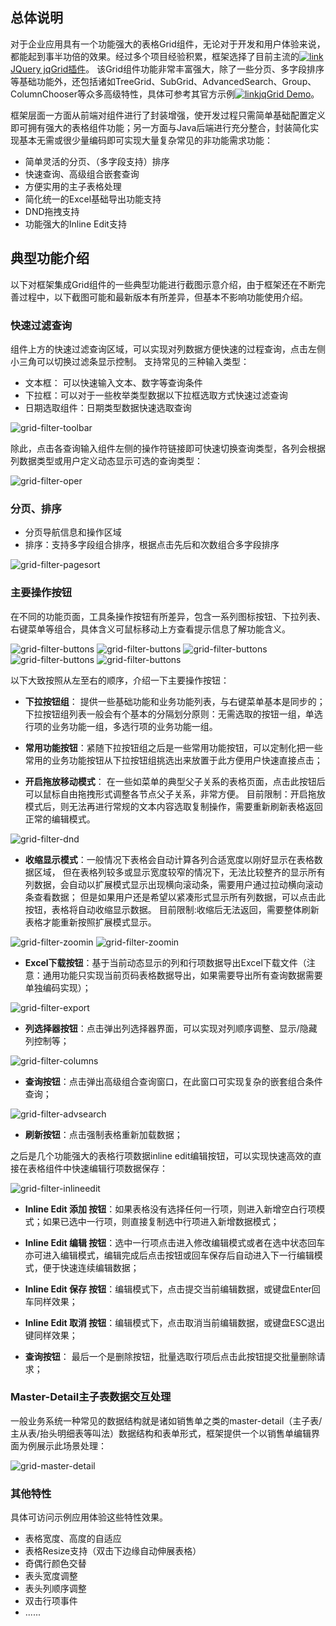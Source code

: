 ## 总体说明

对于企业应用具有一个功能强大的表格Grid组件，无论对于开发和用户体验来说，都能起到事半功倍的效果。经过多个项目经验积累，框架选择了目前主流的[![link](images/link.gif)JQuery jqGrid插件](http://www.trirand.com/blog/)。
该Grid组件功能非常丰富强大，除了一些分页、多字段排序等基础功能外，还包括诸如TreeGrid、SubGrid、AdvancedSearch、Group、ColumnChooser等众多高级特性，具体可参考其官方示例[![link](images/link.gif)jqGrid Demo](http://trirand.com/blog/jqgrid/jqgrid.html)。

框架层面一方面从前端对组件进行了封装增强，使开发过程只需简单基础配置定义即可拥有强大的表格组件功能；另一方面与Java后端进行充分整合，封装简化实现基本无需或很少量编码即可实现大量复杂常见的非功能需求功能：

* 简单灵活的分页、（多字段支持）排序
* 快速查询、高级组合嵌套查询
* 方便实用的主子表格处理
* 简化统一的Excel基础导出功能支持
* DND拖拽支持
* 功能强大的Inline Edit支持

## 典型功能介绍

以下对框架集成Grid组件的一些典型功能进行截图示意介绍，由于框架还在不断完善过程中，以下截图可能和最新版本有所差异，但基本不影响功能使用介绍。

### 快速过滤查询

组件上方的快速过滤查询区域，可以实现对列数据方便快速的过程查询，点击左侧小三角可以切换过滤条显示控制。
支持常见的三种输入类型：

* 文本框： 可以快速输入文本、数字等查询条件
* 下拉框：可以对于一些枚举类型数据以下拉框选取方式快速过滤查询
* 日期选取组件：日期类型数据快速选取查询

![grid-filter-toolbar](images/grid-filter-toolbar.gif)

除此，点击各查询输入组件左侧的操作符链接即可快速切换查询类型，各列会根据列数据类型或用户定义动态显示可选的查询类型：

![grid-filter-oper](images/grid-filter-oper.gif)

### 分页、排序

* 分页导航信息和操作区域
* 排序：支持多字段组合排序，根据点击先后和次数组合多字段排序

![grid-filter-pagesort](images/grid-filter-pagesort.gif)

### 主要操作按钮

在不同的功能页面，工具条操作按钮有所差异，包含一系列图标按钮、下拉列表、右键菜单等组合，具体含义可鼠标移动上方查看提示信息了解功能含义。

![grid-filter-buttons](images/grid-filter-buttons1.gif)
![grid-filter-buttons](images/grid-filter-buttons2.gif)
![grid-filter-buttons](images/grid-filter-buttons3.gif)
![grid-filter-buttons](images/grid-filter-buttons4.gif)
![grid-filter-buttons](images/grid-filter-buttons5.gif)

以下大致按照从左至右的顺序，介绍一下主要操作按钮：

* **下拉按钮组**： 提供一些基础功能和业务功能列表，与右键菜单基本是同步的；下拉按钮组列表一般会有个基本的分隔划分原则：无需选取的按钮一组，单选行项的业务功能一组，多选行项的业务功能一组。

* **常用功能按钮**：紧随下拉按钮组之后是一些常用功能按钮，可以定制化把一些常用的业务功能按钮从下拉按钮组挑选出来放置于此方便用户快速直接点击；

* **开启拖放移动模式**： 在一些如菜单的典型父子关系的表格页面，点击此按钮后可以鼠标自由拖拽形式调整各节点父子关系，非常方便。
目前限制：开启拖放模式后，则无法再进行常规的文本内容选取复制操作，需要重新刷新表格返回正常的编辑模式。

![grid-filter-dnd](images/grid-filter-dnd2.gif)

* **收缩显示模式**：一般情况下表格会自动计算各列合适宽度以刚好显示在表格数据区域，
但在表格列较多或显示宽度较窄的情况下，无法比较整齐的显示所有列数据，会自动以扩展模式显示出现横向滚动条，需要用户通过拉动横向滚动条查看数据；
但是如果用户还是希望以紧凑形式显示所有列数据，可以点击此按钮，表格将自动收缩显示数据。
目前限制:收缩后无法返回，需要整体刷新表格才能重新按照扩展模式显示。

![grid-filter-zoomin](images/grid-filter-zoomin.gif)
![grid-filter-zoomin](images/grid-filter-zoomin2.gif)

* **Excel下载按钮**：基于当前动态显示的列和行项数据导出Excel下载文件（注意：通用功能只实现当前页码表格数据导出，如果需要导出所有查询数据需要单独编码实现）；

![grid-filter-export](images/grid-filter-export.gif)

* **列选择器按钮**：点击弹出列选择器界面，可以实现对列顺序调整、显示/隐藏列控制等；

![grid-filter-columns](images/grid-filter-columns.gif)

* **查询按钮**：点击弹出高级组合查询窗口，在此窗口可实现复杂的嵌套组合条件查询；

![grid-filter-advsearch](images/grid-filter-advsearch.gif)

* **刷新按钮**：点击强制表格重新加载数据；

之后是几个功能强大的表格行项数据inline edit编辑按钮，可以实现快速高效的直接在表格组件中快速编辑行项数据保存：

![grid-filter-inlineedit](images/grid-filter-inlineedit.gif)

* **Inline Edit 添加 按钮**：如果表格没有选择任何一行项，则进入新增空白行项模式；如果已选中一行项，则直接复制选中行项进入新增数据模式；

* **Inline Edit 编辑 按钮**：选中一行项点击进入修改编辑模式或者在选中状态回车亦可进入编辑模式，编辑完成后点击按钮或回车保存后自动进入下一行编辑模式，便于快速连续编辑数据；

* **Inline Edit 保存 按钮**：编辑模式下，点击提交当前编辑数据，或键盘Enter回车同样效果；

* **Inline Edit 取消 按钮**：编辑模式下，点击取消当前编辑数据，或键盘ESC退出键同样效果；

* **查询按钮**： 最后一个是删除按钮，批量选取行项后点击此按钮提交批量删除请求；

### Master-Detail主子表数据交互处理

一般业务系统一种常见的数据结构就是诸如销售单之类的master-detail（主子表/主从表/抬头明细表等叫法）数据结构和表单形式，框架提供一个以销售单编辑界面为例展示此场景处理：

![grid-master-detail](images/grid-master-detail.png)

### 其他特性

具体可访问示例应用体验这些特性效果。

* 表格宽度、高度的自适应
* 表格Resize支持（双击下边缘自动伸展表格）
* 奇偶行颜色交替
* 表头宽度调整
* 表头列顺序调整
* 双击行项事件
* ......
